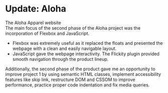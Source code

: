 # Update: Aloha

The Aloha Apparel website   
The main focus of the second phase of the Aloha project was the incorporation of Flexbox and JavaScript.
* Flexbox was extremely useful as it replaced the floats and presented the webpage with a clean and easily navigable layout.
* JavaScript gave the webpage interactivity. The Flickity plugin provided smooth navigation through the product lineup.

Additionally, the second phase of the product gave me an opportunity to improve project 1 by using semantic HTML classes, implement accessibility features like skip link, restructure DOM and CSSOM to improve performance, practice proper code indentation and fix media queries. 

